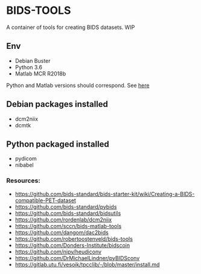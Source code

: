 # BIDS-TOOLS

A container of tools for creating BIDS datasets. WIP

## Env

- Debian Buster
- Python 3.6
- Matlab MCR R2018b

Python and Matlab versions should correspond. See [here](https://www.mathworks.com/content/dam/mathworks/mathworks-dot-com/support/sysreq/files/python-compatibility.pdf)

## Debian packages installed

- dcm2niix
- dcmtk

## Python packaged installed

- pydicom
- nibabel

### Resources:

- https://github.com/bids-standard/bids-starter-kit/wiki/Creating-a-BIDS-compatible-PET-dataset
- https://github.com/bids-standard/pybids
- https://github.com/bids-standard/bidsutils
- https://github.com/rordenlab/dcm2niix
- https://github.com/sccn/bids-matlab-tools
- https://github.com/dangom/dac2bids
- https://github.com/robertoostenveld/bids-tools
- https://github.com/Donders-Institute/bidscoin
- https://github.com/nipy/heudiconv
- https://github.com/DrMichaelLindner/pyBIDSconv
- https://gitlab.utu.fi/vesoik/tpcclib/-/blob/master/install.md


